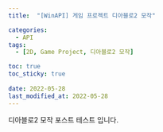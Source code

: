 ```yaml
---
title:  "[WinAPI] 게임 프로젝트 디아블로2 모작"

categories:
  - API
tags:
  - [2D, Game Project, 디아블로2 모작]

toc: true
toc_sticky: true
 
date: 2022-05-28
last_modified_at: 2022-05-28
---
```


디아블로2 모작 포스트 테스트 입니다.
